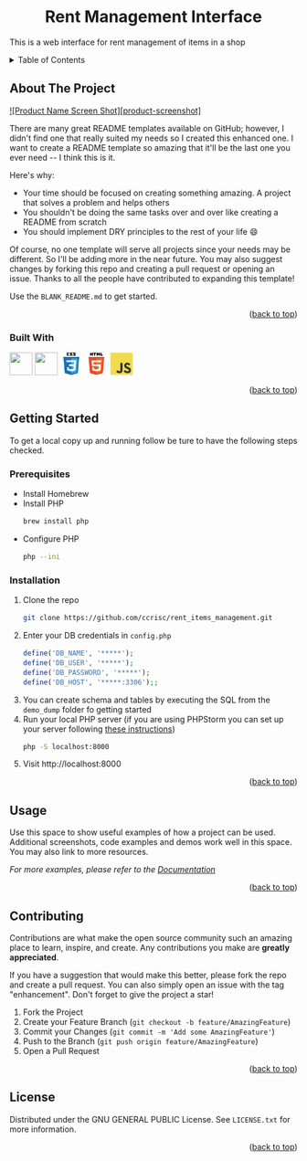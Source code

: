 <div align="center">
  <h1 align="center">Rent Management Interface</h1>

  <p align="left">
    This is a web interface for rent management of items in a shop
  </p>
</div>



<a id="readme-top"></a>



<!-- TABLE OF CONTENTS -->
<details>
  <summary>Table of Contents</summary>
  <ol>
    <li>
      <a href="#about-the-project">About The Project</a>
      <ul>
        <li><a href="#built-with">Built With</a></li>
      </ul>
    </li>
    <li>
      <a href="#getting-started">Getting Started</a>
      <ul>
        <li><a href="#prerequisites">Prerequisites</a></li>
        <li><a href="#installation">Installation</a></li>
      </ul>
    </li>
    <li><a href="#usage">Usage</a></li>
    <li><a href="#contributing">Contributing</a></li>
    <li><a href="#license">License</a></li>
  </ol>
</details>



<!-- ABOUT THE PROJECT -->
## About The Project

[![Product Name Screen Shot][product-screenshot]](https://example.com)

There are many great README templates available on GitHub; however, I didn't find one that really suited my needs so I created this enhanced one. I want to create a README template so amazing that it'll be the last one you ever need -- I think this is it.

Here's why:
* Your time should be focused on creating something amazing. A project that solves a problem and helps others
* You shouldn't be doing the same tasks over and over like creating a README from scratch
* You should implement DRY principles to the rest of your life :smile:

Of course, no one template will serve all projects since your needs may be different. So I'll be adding more in the near future. You may also suggest changes by forking this repo and creating a pull request or opening an issue. Thanks to all the people have contributed to expanding this template!

Use the `BLANK_README.md` to get started.

<p align="right">(<a href="#readme-top">back to top</a>)</p>

### Built With
<p align="left"> 

  <img src="https://cdn.jsdelivr.net/gh/devicons/devicon@latest/icons/php/php-original.svg" width="40" height="40" />
  <img src="https://cdn.jsdelivr.net/gh/devicons/devicon@latest/icons/mysql/mysql-original.svg" width="40" height="40" />
  <img src="https://raw.githubusercontent.com/devicons/devicon/master/icons/css3/css3-original-wordmark.svg" alt="css3" width="40" height="40"/>
  <img src="https://raw.githubusercontent.com/devicons/devicon/master/icons/html5/html5-original-wordmark.svg" alt="html5" width="40" height="40"/>
  <img src="https://raw.githubusercontent.com/devicons/devicon/master/icons/javascript/javascript-original.svg" alt="javascript" width="40" height="40"/>
</p>

<p align="right">(<a href="#readme-top">back to top</a>)</p>

<!-- GETTING STARTED -->
## Getting Started
To get a local copy up and running follow be ture to have the following steps checked.

### Prerequisites

* Install Homebrew
* Install PHP
  ```sh
  brew install php
  ```
* Configure PHP
  ```sh
  php --ini
  ```

### Installation

1. Clone the repo
   ```sh
   git clone https://github.com/ccrisc/rent_items_management.git
   ```
2. Enter your DB credentials in `config.php`
    ```php
   define('DB_NAME', '*****');
   define('DB_USER', '*****');
   define('DB_PASSWORD', '*****');
   define('DB_HOST', '*****:3306');;
   ```
3. You can create schema and tables by executing the SQL from the `demo_dump` folder fo getting started
4. Run your local PHP server (if you are using PHPStorm you can set up your server following <a href="http://www.php.cn/faq/738624.html">these instructions</a>)
   ```sh
   php -S localhost:8000
   ```
5. Visit http://localhost:8000

<p align="right">(<a href="#readme-top">back to top</a>)</p>


<!-- USAGE EXAMPLES -->
## Usage

Use this space to show useful examples of how a project can be used. Additional screenshots, code examples and demos work well in this space. You may also link to more resources.

_For more examples, please refer to the [Documentation](https://example.com)_

<p align="right">(<a href="#readme-top">back to top</a>)</p>


<!-- CONTRIBUTING -->
## Contributing

Contributions are what make the open source community such an amazing place to learn, inspire, and create. Any contributions you make are **greatly appreciated**.

If you have a suggestion that would make this better, please fork the repo and create a pull request. You can also simply open an issue with the tag "enhancement".
Don't forget to give the project a star!

1. Fork the Project
2. Create your Feature Branch (`git checkout -b feature/AmazingFeature`)
3. Commit your Changes (`git commit -m 'Add some AmazingFeature'`)
4. Push to the Branch (`git push origin feature/AmazingFeature`)
5. Open a Pull Request

<p align="right">(<a href="#readme-top">back to top</a>)</p>



<!-- LICENSE -->
## License

Distributed under the GNU GENERAL PUBLIC License. See `LICENSE.txt` for more information.

<p align="right">(<a href="#readme-top">back to top</a>)</p>



